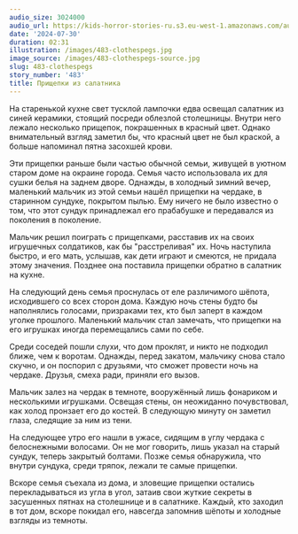 ```yaml
---
audio_size: 3024000
audio_url: https://kids-horror-stories-ru.s3.eu-west-1.amazonaws.com/audio/483-clothespegs.mp3
date: '2024-07-30'
duration: 02:31
illustration: /images/483-clothespegs.jpg
image_source: /images/483-clothespegs-source.jpg
slug: 483-clothespegs
story_number: '483'
title: Прищепки из салатника
---
```


На старенькой кухне свет тусклой лампочки едва освещал салатник из синей керамики, стоящий посреди облезлой столешницы. Внутри него лежало несколько прищепок, покрашенных в красный цвет. Однако внимательный взгляд заметил бы, что красный цвет не был краской, а больше напоминал пятна засохшей крови.

Эти прищепки раньше были частью обычной семьи, живущей в уютном старом доме на окраине города. Семья часто использовала их для сушки белья на заднем дворе. Однажды, в холодный зимний вечер, маленький мальчик из этой семьи нашёл прищепки на чердаке, в старинном сундуке, покрытом пылью. Ему ничего не было известно о том, что этот сундук принадлежал его прабабушке и передавался из поколения в поколение.

Мальчик решил поиграть с прищепками, расставив их на своих игрушечных солдатиков, как бы "расстреливая" их. Ночь наступила быстро, и его мать, услышав, как дети играют и смеются, не придала этому значения. Позднее она поставила прищепки обратно в салатник на кухне.

На следующий день семья проснулась от еле различимого шёпота, исходившего со всех сторон дома. Каждую ночь стены будто бы наполнялись голосами, призраками тех, кто был заперт в каждом уголке прошлого. Маленький мальчик стал замечать, что прищепки на его игрушках иногда перемещались сами по себе.

Среди соседей пошли слухи, что дом проклят, и никто не подходил ближе, чем к воротам. Однажды, перед закатом, мальчику снова стало скучно, и он поспорил с друзьями, что сможет провести ночь на чердаке. Друзья, смеха ради, приняли его вызов.

Мальчик залез на чердак в темноте, вооружённый лишь фонариком и несколькими игрушками. Освещая стены, он неожиданно почувствовал, как холод пронзает его до костей. В следующую минуту он заметил глаза, следящие за ним из тени.

На следующее утро его нашли в ужасе, сидящим в углу чердака с белоснежными волосами. Он не мог говорить, лишь указал на старый сундук, теперь закрытый болтами. Позже семья обнаружила, что внутри сундука, среди тряпок, лежали те самые прищепки.

Вскоре семья съехала из дома, и зловещие прищепки остались перекладываться из угла в угол, затаив свои жуткие секреты в засушенных пятнах на столешнице и в салатнике. Каждый, кто заходил в тот дом, вскоре покидал его, навсегда запомнив шёпоты и холодные взгляды из темноты.